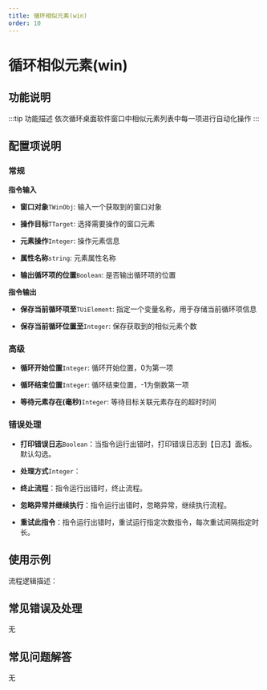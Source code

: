 ```yaml
---
title: 循环相似元素(win)
order: 10
---
```


# 循环相似元素(win)

## 功能说明

:::tip 功能描述
依次循环桌面软件窗口中相似元素列表中每一项进行自动化操作
:::

## 配置项说明

### 常规

**指令输入**

- **窗口对象**`TWinObj`: 输入一个获取到的窗口对象

- **操作目标**`TTarget`: 选择需要操作的窗口元素

- **元素操作**`Integer`: 操作元素信息

- **属性名称**`string`: 元素属性名称

- **输出循环项的位置**`Boolean`: 是否输出循环项的位置


**指令输出**

- **保存当前循环项至**`TUiElement`: 指定一个变量名称，用于存储当前循环项信息

- **保存当前循环位置至**`Integer`: 保存获取到的相似元素个数

### 高级

- **循环开始位置**`Integer`: 循环开始位置，0为第一项

- **循环结束位置**`Integer`: 循环结束位置，-1为倒数第一项

- **等待元素存在(毫秒)**`Integer`: 等待目标关联元素存在的超时时间

### 错误处理

- **打印错误日志**`Boolean`：当指令运行出错时，打印错误日志到【日志】面板。默认勾选。

- **处理方式**`Integer`：

 - **终止流程**：指令运行出错时，终止流程。

 - **忽略异常并继续执行**：指令运行出错时，忽略异常，继续执行流程。

 - **重试此指令**：指令运行出错时，重试运行指定次数指令，每次重试间隔指定时长。

## 使用示例

流程逻辑描述：

## 常见错误及处理

无

## 常见问题解答

无

